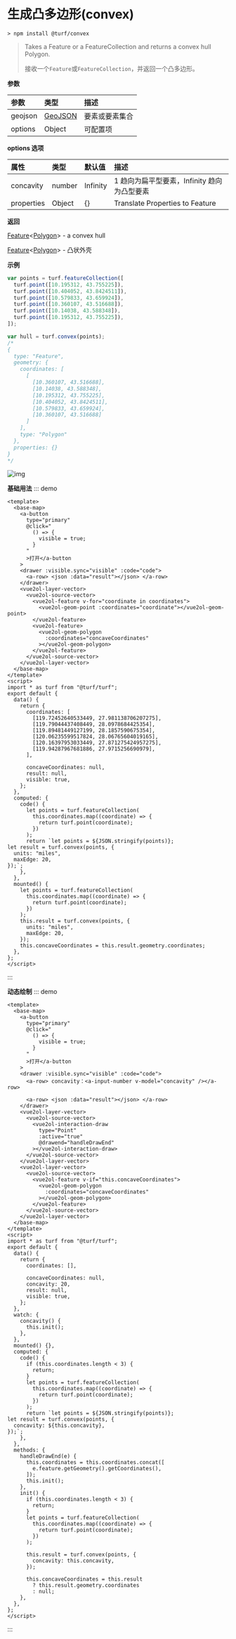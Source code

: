 # 生成凸多边形(convex)

```
> npm install @turf/convex
```

> Takes a Feature or a FeatureCollection and returns a convex hull Polygon.
>
> 接收一个`Feature`或`FeatureCollection`，并返回一个凸多边形。

**参数**

| 参数    | 类型                                     | 描述           |
| :------ | :--------------------------------------- | :------------- |
| geojson | [GeoJSON](../other/type.html#allgeojson) | 要素或要素集合 |
| options | Object                                   | 可配置项       |

**options 选项**

| 属性       | 类型   | 默认值   | 描述                                        |
| :--------- | :----- | :------- | :------------------------------------------ |
| concavity  | number | Infinity | 1 趋向为扁平型要素，Infinity 趋向为凸型要素 |
| properties | Object | {}       | Translate Properties to Feature             |

**返回**

[Feature](../other/type.html#feature)\<[Polygon](../other/type.html#polygon)\> - a convex hull

[Feature](../other/type.html#feature)\<[Polygon](../other/type.html#polygon)\> - 凸状外壳

**示例**

```js
var points = turf.featureCollection([
  turf.point([10.195312, 43.755225]),
  turf.point([10.404052, 43.8424511]),
  turf.point([10.579833, 43.659924]),
  turf.point([10.360107, 43.516688]),
  turf.point([10.14038, 43.588348]),
  turf.point([10.195312, 43.755225]),
]);

var hull = turf.convex(points);
/*
{
  type: "Feature",
  geometry: {
    coordinates: [
      [
        [10.360107, 43.516688],
        [10.14038, 43.588348],
        [10.195312, 43.755225],
        [10.404052, 43.8424511],
        [10.579833, 43.659924],
        [10.360107, 43.516688]
      ]
    ],
    type: "Polygon"
  },
  properties: {}
}
*/
```

![img](https://pzy-images.oss-cn-hangzhou.aliyuncs.com/img/convex.e13d31f8.webp)

**基础用法**
::: demo

```vue
<template>
  <base-map>
    <a-button
      type="primary"
      @click="
        () => {
          visible = true;
        }
      "
      >打开</a-button
    >
    <drawer :visible.sync="visible" :code="code">
      <a-row> <json :data="result"></json> </a-row>
    </drawer>
    <vue2ol-layer-vector>
      <vue2ol-source-vector>
        <vue2ol-feature v-for="coordinate in coordinates">
          <vue2ol-geom-point :coordinates="coordinate"></vue2ol-geom-point>
        </vue2ol-feature>
        <vue2ol-feature>
          <vue2ol-geom-polygon
            :coordinates="concaveCoordinates"
          ></vue2ol-geom-polygon>
        </vue2ol-feature>
      </vue2ol-source-vector>
    </vue2ol-layer-vector>
  </base-map>
</template>
<script>
import * as turf from "@turf/turf";
export default {
  data() {
    return {
      coordinates: [
        [119.72452640533449, 27.981138706207275],
        [119.79044437408449, 28.0978684425354],
        [119.89481449127199, 28.1857590675354],
        [120.06235599517824, 28.06765604019165],
        [120.16397953033449, 27.871275424957275],
        [119.94287967681886, 27.9715256690979],
      ],

      concaveCoordinates: null,
      result: null,
      visible: true,
    };
  },
  computed: {
    code() {
      let points = turf.featureCollection(
        this.coordinates.map((coordinate) => {
          return turf.point(coordinate);
        })
      );
      return `let points = ${JSON.stringify(points)};
let result = turf.convex(points, {
  units: "miles",
  maxEdge: 20,
});`;
    },
  },
  mounted() {
    let points = turf.featureCollection(
      this.coordinates.map((coordinate) => {
        return turf.point(coordinate);
      })
    );
    this.result = turf.convex(points, {
      units: "miles",
      maxEdge: 20,
    });
    this.concaveCoordinates = this.result.geometry.coordinates;
  },
};
</script>
```

:::

**动态绘制**
::: demo

```vue
<template>
  <base-map>
    <a-button
      type="primary"
      @click="
        () => {
          visible = true;
        }
      "
      >打开</a-button
    >
    <drawer :visible.sync="visible" :code="code">
      <a-row> concavity：<a-input-number v-model="concavity" /></a-row>

      <a-row> <json :data="result"></json> </a-row>
    </drawer>
    <vue2ol-layer-vector>
      <vue2ol-source-vector>
        <vue2ol-interaction-draw
          type="Point"
          :active="true"
          @drawend="handleDrawEnd"
        ></vue2ol-interaction-draw>
      </vue2ol-source-vector>
    </vue2ol-layer-vector>
    <vue2ol-layer-vector>
      <vue2ol-source-vector>
        <vue2ol-feature v-if="this.concaveCoordinates">
          <vue2ol-geom-polygon
            :coordinates="concaveCoordinates"
          ></vue2ol-geom-polygon>
        </vue2ol-feature>
      </vue2ol-source-vector>
    </vue2ol-layer-vector>
  </base-map>
</template>
<script>
import * as turf from "@turf/turf";
export default {
  data() {
    return {
      coordinates: [],

      concaveCoordinates: null,
      concavity: 20,
      result: null,
      visible: true,
    };
  },
  watch: {
    concavity() {
      this.init();
    },
  },
  mounted() {},
  computed: {
    code() {
      if (this.coordinates.length < 3) {
        return;
      }
      let points = turf.featureCollection(
        this.coordinates.map((coordinate) => {
          return turf.point(coordinate);
        })
      );
      return `let points = ${JSON.stringify(points)};
let result = turf.convex(points, {
  concavity: ${this.concavity},
});`;
    },
  },
  methods: {
    handleDrawEnd(e) {
      this.coordinates = this.coordinates.concat([
        e.feature.getGeometry().getCoordinates(),
      ]);
      this.init();
    },
    init() {
      if (this.coordinates.length < 3) {
        return;
      }
      let points = turf.featureCollection(
        this.coordinates.map((coordinate) => {
          return turf.point(coordinate);
        })
      );

      this.result = turf.convex(points, {
        concavity: this.concavity,
      });

      this.concaveCoordinates = this.result
        ? this.result.geometry.coordinates
        : null;
    },
  },
};
</script>
```

:::
